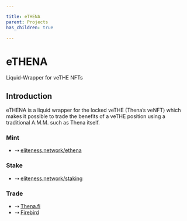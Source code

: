 ```yaml
---

title: eTHENA
parent: Projects
has_children: true

---
```


# eTHENA
Liquid-Wrapper for veTHE NFTs

## Introduction
eTHENA is a liquid wrapper for the locked veTHE (Thena’s veNFT) which makes it possible to trade the benefits of a veTHE position using a traditional A.M.M. such as Thena itself.
### Mint
- ⇢ [eliteness.network/ethena](https://eliteness.network/ethena)
### Stake
- ⇢ [eliteness.network/staking](https://eliteness.network/staking)
### Trade
- ⇢ [Thena.fi](https://thena.fi/swap)
- ⇢ [Firebird](https://app.firebird.finance/swap)
